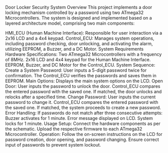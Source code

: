 Door Locker Security System
Overview
This project implements a door locking mechanism controlled by a password using two ATmega32 Microcontrollers. The system is designed and implemented based on a layered architecture model, comprising two main components:

HMI_ECU (Human Machine Interface): Responsible for user interaction via a 2x16 LCD and a 4x4 keypad.
Control_ECU: Manages system operations, including password checking, door unlocking, and activating the alarm, utilizing EEPROM, a Buzzer, and a DC Motor.
System Requirements
Hardware Specifications:
Two ATmega32 Microcontrollers with a frequency of 8MHz.
2x16 LCD and 4x4 keypad for the Human Machine Interface.
EEPROM, Buzzer, and DC Motor for the Control_ECU.
System Sequence:
Create a System Password:
User inputs a 5-digit password twice for confirmation.
The Control_ECU verifies the passwords and saves them in EEPROM.
Main Options:
Displays the main system options on the LCD.
Open Door:
User inputs the password to unlock the door.
Control_ECU compares the entered password with the saved one.
If matched, the door unlocks and relocks after a specified time.
Change Password:
User inputs the current password to change it.
Control_ECU compares the entered password with the saved one.
If matched, the system proceeds to create a new password.
Error Handling:
If passwords do not match after three consecutive attempts:
Buzzer activates for 1 minute.
Error message displayed on LCD.
System locks for 1 minute.
Usage
Setup:
Connect the hardware components as per the schematic.
Upload the respective firmware to each ATmega32 Microcontroller.
Operation:
Follow the on-screen instructions on the LCD for password creation, door opening, and password changing.
Ensure correct input of passwords to prevent system lockout.
